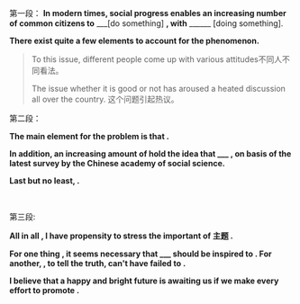 第一段：
	**In modern times, social progress enables an increasing number of common citizens to** ___[do something] **, with** ______ [doing something].

**There exist quite a few elements to account for the phenomenon.**

> To this issue, different people come up with various attitudes不同人不同看法。
>
> The issue whether it is good or not has aroused a heated discussion all over the country. 这个问题引起热议。



第二段：

**The main element for the problem is that .**

**In addition, an increasing amount of  hold the idea that ___ , on basis of the latest survey by the Chinese academy of social science.**

**Last but no least, .**

​	

第三段:

**All in all , I have propensity to stress the important of  主题 .**

**For one thing , it seems necessary that ___ should be inspired to . For another,  , to tell the truth, can't have failed to .** 

**I believe that a happy and bright future is awaiting us if we make every effort to promote .**